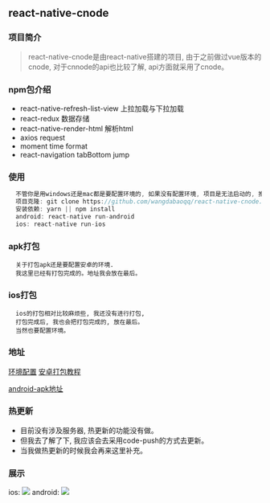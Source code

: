 ## react-native-cnode

### 项目简介
  >  react-native-cnode是由react-native搭建的项目, 由于之前做过vue版本的cnode, 对于cnnode的api也比较了解, api方面就采用了cnode。

### npm包介绍
* react-native-refresh-list-view 上拉加载与下拉加载
* react-redux 数据存储
* react-native-render-html 解析html
* axios request
* moment time format
* react-navigation tabBottom jump

### 使用
  ```js
    不管你是用windows还是mac都是要配置环境的, 如果没有配置环境, 项目是无法启动的, 推荐按照官网配置环境和npm包。
    项目克隆: git clone https://github.com/wangdabaoqq/react-native-cnode.git
    安装依赖: yarn || npm install
    android: react-native run-android
    ios: react-native run-ios 
  ```
### apk打包
  ```
    关于打包apk还是要配置安卓的环境.
    我这里已经有打包完成的。地址我会放在最后。
  ```
### ios打包
  ```
    ios的打包相对比较麻烦些, 我还没有进行打包, 
    打包完成后, 我也会把打包完成的, 放在最后。
    当然也要配置环境。
  ```  
### 地址
  [环境配置](https://reactnative.cn/docs/getting-started/)
  [安卓打包教程](https://reactnative.cn/docs/signed-apk-android/)
  <!-- <a href="./package/app-release.apk">android-apk</a> -->
  [android-apk地址](./package/app-release.apk) 
### 热更新
* 目前没有涉及服务器, 热更新的功能没有做。
* 但我去了解了下, 我应该会去采用code-push的方式去更新。
* 当我做热更新的时候我会再来这里补充。

### 展示
ios: <img src="./screenshot/5月-31-2019 15-19-57.gif">
android: <img src="./screenshot/5月-31-2019 16-12-11.gif">
